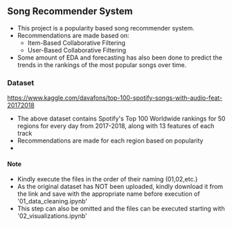 
## Song Recommender System

* This project is a popularity based song recommender system.
* Recommendations are made based on:
  * Item-Based Collaborative Filtering
  * User-Based Collaborative Filtering 
*  Some amount of EDA and forecasting has also been done to predict the trends in the rankings of the most popular songs over time. 

### Dataset 
https://www.kaggle.com/davafons/top-100-spotify-songs-with-audio-feat-20172018

* The above dataset contains Spotify's Top 100 Worldwide rankings for 50 regions for every day from 2017-2018, along with 13 features of each track
* Recommendations are made for each region based on popularity
* 

#### Note
* Kindly execute the files in the order of their naming (01,02,etc.)
* As the original dataset has NOT been uploaded, kindly download it from the link and save with the appropriate name before execution of '01_data_cleaning.ipynb'
* This step can also be omitted and the files can be executed starting with '02_visualizations.ipynb' 
